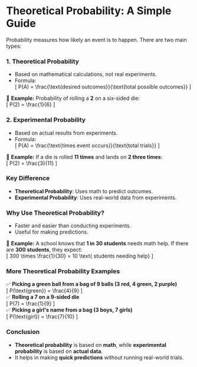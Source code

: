 # **Theoretical Probability: A Simple Guide**  

Probability measures how likely an event is to happen. There are two main types:  

### **1. Theoretical Probability**  
- Based on mathematical calculations, not real experiments.  
- Formula:  
  \[
  P(A) = \frac{\text{desired outcomes}}{\text{total possible outcomes}}
  \]  

🔹 **Example:** Probability of rolling a **2** on a six-sided die:  
  \[
  P(2) = \frac{1}{6}
  \]  

### **2. Experimental Probability**  
- Based on actual results from experiments.  
- Formula:  
  \[
  P(A) = \frac{\text{times event occurs}}{\text{total trials}}
  \]  

🔹 **Example:** If a die is rolled **11 times** and lands on **2 three times**:  
  \[
  P(2) = \frac{3}{11}
  \]  

### **Key Difference**  
- **Theoretical Probability**: Uses math to predict outcomes.  
- **Experimental Probability**: Uses real-world data from experiments.  

### **Why Use Theoretical Probability?**  
- Faster and easier than conducting experiments.  
- Useful for making predictions.  

🔹 **Example:** A school knows that **1 in 30 students** needs math help. If there are **300 students**, they expect:  
  \[
  300 \times \frac{1}{30} = 10 \text{ students needing help}
  \]  

### **More Theoretical Probability Examples**  
✅ **Picking a green ball from a bag of 9 balls (3 red, 4 green, 2 purple)**  
  \[
  P(\text{green}) = \frac{4}{9}
  \]  
✅ **Rolling a 7 on a 9-sided die**  
  \[
  P(7) = \frac{1}{9}
  \]  
✅ **Picking a girl's name from a bag (3 boys, 7 girls)**  
  \[
  P(\text{girl}) = \frac{7}{10}
  \]  

### **Conclusion**  
- **Theoretical probability** is based on **math**, while **experimental probability** is based on **actual data**.  
- It helps in making **quick predictions** without running real-world trials.